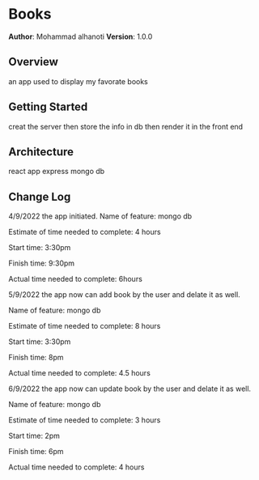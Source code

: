 # Books

**Author**: Mohammad alhanoti
**Version**: 1.0.0 

## Overview
an app used to display my favorate books

## Getting Started
creat the server then store the info in db then render it in the front end 

## Architecture
react app
express
mongo db

## Change Log
4/9/2022 the app initiated.
Name of feature: mongo db

Estimate of time needed to complete: 4 hours

Start time: 3:30pm

Finish time: 9:30pm

Actual time needed to complete: 6hours


5/9/2022 the app now can add book by the user and delate it as well.

Name of feature: mongo db

Estimate of time needed to complete: 8 hours

Start time: 3:30pm

Finish time: 8pm

Actual time needed to complete: 4.5 hours

6/9/2022 the app now can update book by the user and delate it as well.

Name of feature: mongo db

Estimate of time needed to complete: 3 hours

Start time: 2pm

Finish time: 6pm

Actual time needed to complete: 4 hours

